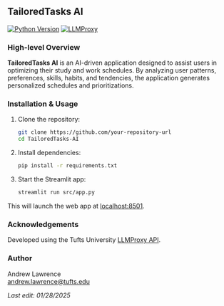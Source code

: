 ## TailoredTasks AI
[![Python Version](https://img.shields.io/badge/python-3.12.8-blue.svg)](https://www.python.org/downloads/) [![LLMProxy](https://img.shields.io/badge/GitHub-Repo-lightgrey)](https://github.com/Tufts-University/LLMProxy)

### High-level Overview
**TailoredTasks AI** is an AI-driven application designed to assist users in optimizing their study and work schedules. By analyzing user patterns, preferences, skills, habits, and tendencies, the application generates personalized schedules and prioritizations.

### Installation & Usage
1. Clone the repository:
    ```bash
    git clone https://github.com/your-repository-url
    cd TailoredTasks-AI
    ```
2. Install dependencies:
    ```bash
    pip install -r requirements.txt
    ```

3. Start the Streamlit app:
    ```bash
    streamlit run src/app.py
    ```
This will launch the web app at [localhost:8501](http://localhost:8501).

### Acknowledgements
Developed using the Tufts University [LLMProxy API](https://github.com/Tufts-University/LLMProxy).

### Author
Andrew Lawrence  
[andrew.lawrence@tufts.edu](mailto:andrew.lawrence@tufts.edu)

_Last edit: 01/28/2025_